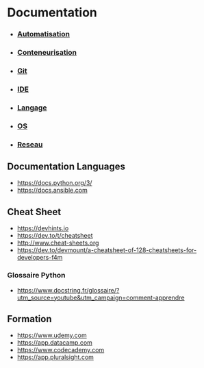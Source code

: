 # Documentation

* ### [Automatisation](Automatisation/README.md)
* ### [Conteneurisation](Conteneurisation/README.md)
* ### [Git](Git/README.md)
* ### [IDE](IDE/README.md)
* ### [Langage](Langage/README.md)
* ### [OS](OS/README.md)
* ### [Reseau](Reseau/README.md)

## Documentation Languages
* https://docs.python.org/3/
* https://docs.ansible.com

## Cheat Sheet
* https://devhints.io
* https://dev.to/t/cheatsheet
* http://www.cheat-sheets.org
* https://dev.to/devmount/a-cheatsheet-of-128-cheatsheets-for-developers-f4m

### Glossaire Python
* https://www.docstring.fr/glossaire/?utm_source=youtube&utm_campaign=comment-apprendre

## Formation
 * https://www.udemy.com
 * https://app.datacamp.com
 * https://www.codecademy.com
 * https://app.pluralsight.com
